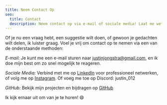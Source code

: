 ```yaml
---
title: Neem Contact Op
seo:
  title: Contact
  description: Neem contact op via e-mail of sociale media! Laat me weten hoe ik kan helpen.
---
```


Of je nu een vraag hebt, een suggestie wilt doen, of gewoon je gedachten wilt delen, ik luister graag. Voel je vrij om contact op te nemen via een van de onderstaande methoden:

_E-mail:_
Je kunt me een e-mail sturen naar [justinjongstra@gmail.com](mailto:justinjongstra@gmail.com), en ik doe mijn best om zo snel mogelijk te reageren.

_Sociale Media:_
Verbind met me op [LinkedIn](https://www.linkedin.com/in/justinjongstra/) voor professioneel netwerken, of volg me op [Instagram](https://www.instagram.com/justin._x3/). Of voeg me toe op Discord: justin_012

_GitHub:_
Bekijk mijn projecten en bijdragen op [GitHub](https://github.com/Justin0122)

Ik kijk ernaar uit om van je te horen! 😄
